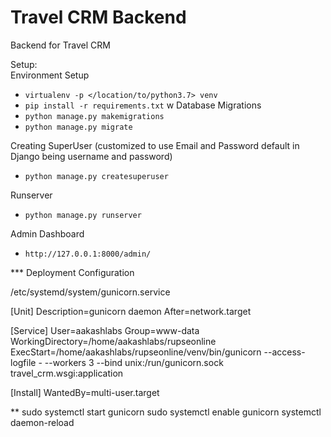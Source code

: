 # Travel CRM Backend

Backend for Travel CRM

Setup: <br>
Environment Setup
* `virtualenv -p </location/to/python3.7> venv` <br>
* `pip install -r requirements.txt`
w
Database Migrations
* `python manage.py makemigrations`
* `python manage.py migrate`

Creating SuperUser (customized to use Email and Password default in Django being username and password)
* `python manage.py createsuperuser`

Runserver
* `python manage.py runserver`

Admin Dashboard
* `http://127.0.0.1:8000/admin/`


*** Deployment Configuration

/etc/systemd/system/gunicorn.service

[Unit]
Description=gunicorn daemon
After=network.target

[Service]
User=aakashlabs
Group=www-data
WorkingDirectory=/home/aakashlabs/rupseonline
ExecStart=/home/aakashlabs/rupseonline/venv/bin/gunicorn --access-logfile - --workers 3 --bind unix:/run/gunicorn.sock travel_crm.wsgi:application

[Install]
WantedBy=multi-user.target


** 
sudo systemctl start gunicorn
sudo systemctl enable gunicorn
systemctl daemon-reload
 
